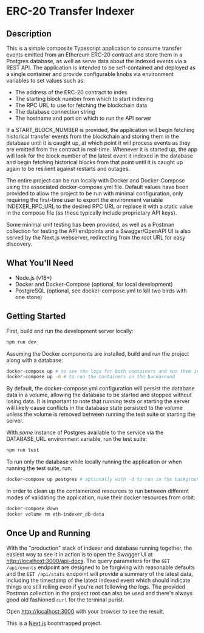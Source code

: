 # ERC-20 Transfer Indexer

## Description

This is a simple composite Typescript application to consume transfer events emitted from an Ethereum ERC-20 contract and store them in a Postgres database, as well as serve data about the indexed events via a REST API. The application is intended to be self-contained and deployed as a single container and provide configurable knobs via environment variables to set values such as:

- The address of the ERC-20 contract to index
- The starting block number from which to start indexing
- The RPC URL to use for fetching the blockchain data
- The database connection string
- The hostname and port on which to run the API server

If a START_BLOCK_NUMBER is provided, the application will begin fetching historical transfer events from the blockchain and storing them in the database until it is caught up, at which point it will process events as they are emitted from the contract in real-time. Whenever it is started up, the app will look for the block number of the latest event it indexed in the database and begin fetching historical blocks from that point until it is caught up again to be resilient against restarts and outages.

The entire project can be run locally with Docker and Docker-Compose using the associated docker-compose.yml file. Default values have been provided to allow the project to be run with minimal configuration, only requiring the first-time user to export the environment variable INDEXER_RPC_URL to the desired RPC URL or replace it with a static value in the compose file (as these typically include proprietary API keys).

Some minimal unit testing has been provided, as well as a Postman collection for testing the API endpoints and a Swagger/OpenAPI UI is also served by the Next.js webserver, redirecting from the root URL for easy discovery.

## What You'll Need

- Node.js (v18+)
- Docker and Docker-Compose (optional, for local development)
- PostgreSQL (optional, see docker-compose.yml to kill two birds with one stone)

## Getting Started

First, build and run the development server locally:

```bash
npm run dev
```

Assuming the Docker components are installed, build and run the project along with a database:

```bash
docker-compose up # to see the logs for both containers and run them in the foreground
docker-compose up -d # to run the containers in the background
```

By default, the docker-compose.yml configuration will persist the database data in a volume, allowing the database to be started and stopped without losing data. It is important to note that running tests or starting the server will likely cause conflicts in the database state persisted to the volume unless the volume is removed between running the test suite or starting the server.

With _some_ instance of Postgres available to the service via the DATABASE_URL environment variable, run the test suite:

```bash
npm run test
```

To run only the database while locally running the application or when running the test suite, run:

```bash
docker-compose up postgres # optionally with -d to run in the background
```

In order to clean up the containerized resources to run between different modes of validating the application, nuke their docker resources from orbit:

```bash
docker-compose down
docker volume rm eth-indexer_db-data
```

## Once Up and Running

With the "production" stack of indexer and database running together, the easiest way to see it in action is to open the Swagger UI at [http://localhost:3000/api-docs](http://localhost:3000/api-docs). The query parameters for the `GET /api/events` endpoint are designed to be forgiving with reasonable defaults and the `GET /api/stats` endpoint will provide a summary of the latest data, including the timestamp of the latest indexed event which should indicate things are still rolling even if you're not following the logs. The provided Postman collection in the project root can also be used and there's always good old fashioned `curl` for the terminal purist.


Open [http://localhost:3000](http://localhost:3000) with your browser to see the result.

This is a [Next.js](https://nextjs.org) bootstrapped project.
